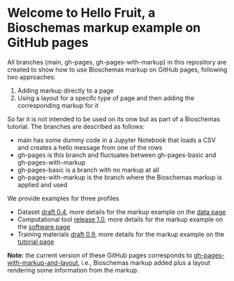 # Welcome to Hello Fruit, a Bioschemas markup example on GitHub pages

All branches (main, gh-pages, gh-pages-with-markup) in this repository are created to show how to use Bioschemas markup on GitHub pages, following two approaches:
1. Adding markup directly to a page
2. Using a layout for a specifc type of page and then adding the corresponding markup for it

So far it is not intended to be used on its onw but as part of a Bioschemas tutorial. The branches are described as follows:
* main has some dummy code in a Jupyter Notebook that loads a CSV and creates a hello message from one of the rows
* gh-pages is this branch and fluctuates between gh-pages-basic and gh-pages-with-markup 
* gh-pages-basic is a branch with no markup at all
* gh-pages-with-markup is the branch where the Bioschemas markup is applied and used

We provide examples for three profiles
* Dataset [draft 0.4](https://bioschemas.org/profiles/Dataset/0.4-DRAFT), more details for the markup example on the [data page](./data.md)
* Computational tool [release 1.0](https://bioschemas.org/profiles/ComputationalTool/1.0-RELEASE), more details for the markup example on the [software page](./software.md)
* Training materials [draft 0.9](https://bioschemas.org/profiles/TrainingMaterial/0.9-DRAFT-2020_12_08), more details for the markup example on the [tutorial page](./tutorial.md)

**Note:** the current version of these GitHub pages corresponds to [gh-pages-with-markup-and-layout](https://github.com/BioSchemas/github-markup-example/tree/gh-pages-with-markup-and-layout), i.e., Bioschemas markup added plus a layout rendering some information from the markup.